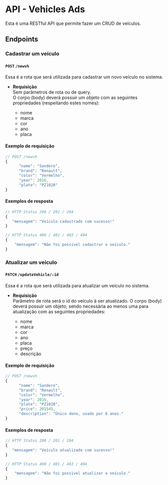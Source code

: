 # API - Vehicles Ads

Esta é uma RESTful API que permite fazer um CRUD de veículos.

## **Endpoints**

### **Cadastrar um veículo**

#### `POST` `/newvh`

Essa é a rota que será utilizada para cadastrar um novo veículo no sistema.

-   **Requisição**  
    Sem parâmetros de rota ou de query.  
    O corpo (body) deverá possuir um objeto com as seguintes propriedades (respeitando estes nomes):

    -   nome
    -   marca
    -   cor
    -   ano
    -   placa

#### **Exemplo de requisição**

```javascript
// POST /newvh
{
      "name": "Sandero",
      "brand": "Renault",
      "color": "Vermelho",
      "year": 2016,
      "plate": "PZ1020"
}
```

#### **Exemplos de resposta**

```javascript
// HTTP Status 200 / 201 / 204
{
   "mensagem": "Veículo cadastrado com sucesso!"
}
```

```javascript
// HTTP Status 400 / 401 / 403 / 404
{
    "mensagem": "Não foi possivel cadastrar o veículo."
}
```

### **Atualizar um veículo**

#### `PATCH` `/updateVehicle/:id`

Essa é a rota que será utilizada para atualizar um veículo no sistema.

-   **Requisição**  
    Parâmetro de rota será o id do veículo à ser atualizado.
    O corpo (body) deverá possuir um objeto, sendo necessária ao menos uma para atualização com as seguintes propriedades:

    -   nome
    -   marca
    -   cor
    -   ano
    -   placa
    -   preço
    -   descrição

#### **Exemplo de requisição**

```javascript
// POST /newvh
{
      "name": "Sandero",
      "brand": "Renault",
      "color": "Vermelho",
      "year": 2016,
      "plate": "PZ1020",
      "price": 201545,
      "description": "Único dono, usado por 6 anos."
}
```

#### **Exemplos de resposta**

```javascript
// HTTP Status 200 / 201 / 204
{
   "mensagem": "Veículo atualizado com sucesso!"
}
```

```javascript
// HTTP Status 400 / 401 / 403 / 404
{
    "mensagem": "Não foi possivel atualizar o veículo."
}
```

